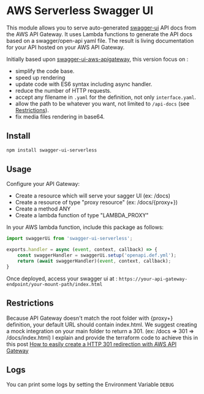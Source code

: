 # AWS Serverless Swagger UI

This module allows you to serve auto-generated [swagger-ui](https://swagger.io/tools/swagger-ui/) API docs 
from the AWS API Gateway. 
It uses Lambda functions to generate the API docs based on a swagger/open-api yaml file. 
The result is living documentation for your API hosted on your AWS API Gateway.

Initially based upon [swagger-ui-aws-apigateway](https://github.com/klauslochmann/swagger-ui-aws-apigateway),
this version focus on :
* simplify the code base.
* speed up rendering
* update code with ES6 syntax including async handler.
* reduce the number of HTTP requests.
* accept any filename in `.yaml` for the definition, not only `interface.yaml`.
* allow the path to be whatever you want, not limited to `/api-docs` (see [Restrictions](#restrictions)).
* fix media files rendering in base64.

## Install

```bash
npm install swagger-ui-serverless
```

## Usage

Configure your API Gateway:
* Create a resource which will serve your sagger UI (ex: /docs)
* Create a resource of type "proxy resource" (ex: /docs/{proxy+})
* Create a method ANY
* Create a lambda function of type "LAMBDA_PROXY"

In your AWS lambda function, include this package as follows:

```javascript
import swaggerUi from 'swagger-ui-serverless';

exports.handler = async (event, context, callback) => {
    const swaggerHandler = swaggerUi.setup('openapi.def.yml');
    return (await swaggerHandler)(event, context, callback);
}
```

Once deployed, access your swagger ui at : `https://your-api-gateway-endpoint/your-mount-path/index.html`


## Restrictions

Because API Gateway doesn't match the root folder with {proxy+} definition, your default URL should contain index.html.
We suggest creating a mock integration on your main folder to return a 301. (ex: /docs => 301 => /docs/index.html)
I explain and provide the terraform code to achieve this in this post [How to easily create a HTTP 301 redirection with AWS API Gateway](https://sylwit.medium.com/how-to-easily-create-a-http-301-redirection-with-aws-api-gateway-2bf2874ef3f2)

## Logs

You can print some logs by setting the Environment Variable `DEBUG`
